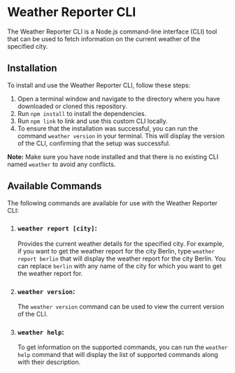 # Weather Reporter CLI

The Weather Reporter CLI is a Node.js command-line interface (CLI) tool that can be used to fetch information on the current weather of the specified city.

## Installation
To install and use the Weather Reporter CLI, follow these steps:
1. Open a terminal window and navigate to the directory where you have downloaded or cloned this repository.
2. Run `npm install` to install the dependencies.
3. Run `npm link` to link and use this custom CLI locally.
4. To ensure that the installation was successful, you can run the command `weather version` in your terminal. This will display the version of the CLI, confirming that the setup was successful.

**Note:** Make sure you have node installed and that there is no existing CLI named `weather` to avoid any conflicts.

## Available Commands
The following commands are available for use with the Weather Reporter CLI:
1. ### `weather report [city]`:
    Provides the current weather details for the specified city. For example, if you want to get the weather report for the city Berlin, type `weather report berlin` that will display the weather report for the city Berlin. You can replace `berlin` with any name of the city for which you want to get the weather report for.

2. ### `weather version`:
    The `weather version` command can be used to view the current version of the CLI.

3. ### `weather help`:
    To get information on the supported commands, you can run the `weather help` command that will display the list of supported commands along with their description.
